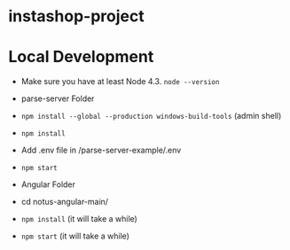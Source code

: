 # instashop-project

# Local Development

* Make sure you have at least Node 4.3. `node --version`


* parse-server Folder
* `npm install --global --production windows-build-tools` (admin shell)
* `npm install`
* Add .env file in /parse-server-example/.env
* `npm start`

* Angular Folder
* cd notus-angular-main/
* `npm install` (it will take a while)
* `npm start` (it will take a while)
